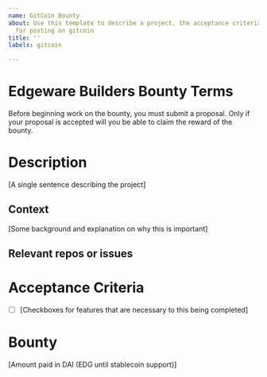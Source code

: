 ```yaml
---
name: GitCoin Bounty
about: Use this template to describe a project, the acceptance criteria and a bounty
  for posting on gitcoin
title: ''
labels: gitcoin

---
```


# Edgeware Builders Bounty Terms
Before beginning work on the bounty, you must submit a proposal.  Only if your proposal is accepted will you be able to claim the reward of the bounty.

# Description
[A single sentence describing the project]

## Context
[Some background and explanation on why this is important]

## Relevant repos or issues


# Acceptance Criteria
* [ ] [Checkboxes for features that are necessary to this being completed]

# Bounty
[Amount paid in DAI (EDG until stablecoin support)]
